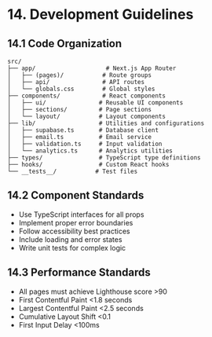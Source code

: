 # 14. Development Guidelines

## 14.1 Code Organization

```
src/
├── app/                    # Next.js App Router
│   ├── (pages)/           # Route groups
│   ├── api/               # API routes
│   └── globals.css        # Global styles
├── components/            # React components
│   ├── ui/               # Reusable UI components
│   ├── sections/         # Page sections
│   └── layout/           # Layout components
├── lib/                  # Utilities and configurations
│   ├── supabase.ts       # Database client
│   ├── email.ts          # Email service
│   ├── validation.ts     # Input validation
│   └── analytics.ts      # Analytics utilities
├── types/                # TypeScript type definitions
├── hooks/                # Custom React hooks
└── __tests__/           # Test files
```

## 14.2 Component Standards

- Use TypeScript interfaces for all props
- Implement proper error boundaries
- Follow accessibility best practices
- Include loading and error states
- Write unit tests for complex logic

## 14.3 Performance Standards

- All pages must achieve Lighthouse score >90
- First Contentful Paint <1.8 seconds
- Largest Contentful Paint <2.5 seconds
- Cumulative Layout Shift <0.1
- First Input Delay <100ms

